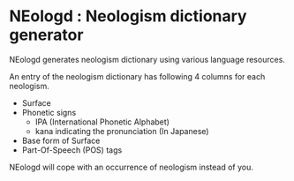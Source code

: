 # NEologd : Neologism dictionary generator

NEologd generates neologism dictionary using various language resources.

An entry of the neologism dictionary has following 4 columns for each neologism.

- Surface
- Phonetic signs
    - IPA (International Phonetic Alphabet)
    - kana indicating the pronunciation (In Japanese)
- Base form of Surface
- Part-Of-Speech (POS) tags

NEologd will cope with an occurrence of neologism instead of you.
